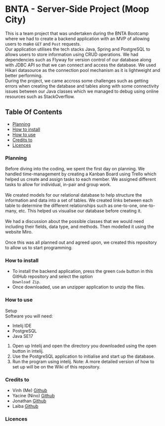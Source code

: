 # BNTA - Server-Side Project (Moop City)

This is a team project that was undertaken during the BNTA Bootcamp where we had to create a backend application
with an MVP of allowing users to make `GET` and `Post` requests.
<br/>
Our application utilises the tech stacks Java, Spring and PostgreSQL to allows users to store information using CRUD operations.
We had dependencies such as Flyway for version control of our database along with JDBC API so that we can connect and access the database.
We used Hikari datasource as the connection pool mechanism as it is lightweight and better performing.
<br/>
During the project, we came accross some challenges such as getting errors when creating the database and tables along with some 
connectivity issues between our Java classes which we managed to debug using online resources such as StackOverflow.

## Table Of Contents

- [Planning](#Planning)
- [How to install](#How-to-install)
- [How to use](#How-to-use)
- [Credits to](#Credits-to)
- [Licences](#Licences)

### Planning

Before diving into the coding, we spent the first day on planning. 
We handled time-management by creating a Kanban Board using Trello which helped us create and assign tasks to each member. We assigned different tasks to allow for individual, in-pair and group work.
<br/>
<br/>
We created models for our relational database to help structure the information and data into a set of tables. We created links between each table to determine the different relationships such as one-to-one, one-to-many, etc. This helped us visualise our database before creating it.
<br/>
<br/>
We had a discussion about the possible classes that we would need including their fields, data type, and methods. Then modelled it using the website Miro.
<br/>
<br/>
Once this was all planned out and agreed upon, we created this repository to allow us to start programming.

### How to install

  - To install the backend application, press the green `Code` button in this GitHub repository and select the option <br/> `Download Zip`. 
  - Once downloaded, use an unzipper application to unzip the files.

### How to use

Setup 
<br/>
Software you will need:
  - Intelij IDE
  - PostgreSQL
  - Java SE17
1. Open up Intelij and open the directory you downloaded using the open button in intelij.
2. Use the PostgreSQL application to initialise and start up the database.
3. Run the program using intelij.
Note: A more detailed version of how to set up will be on the Wiki of this repository.


### Credits to

- Vinh (Me) [Github](https://github.com/vinhchugg)
- Yacine (Nino) [Github](https://github.com/mechanin)
- Jonathan [Github](https://github.com/Djontleman)
- Laiba [Github](https://github.com/laiba9999)

### Licences

